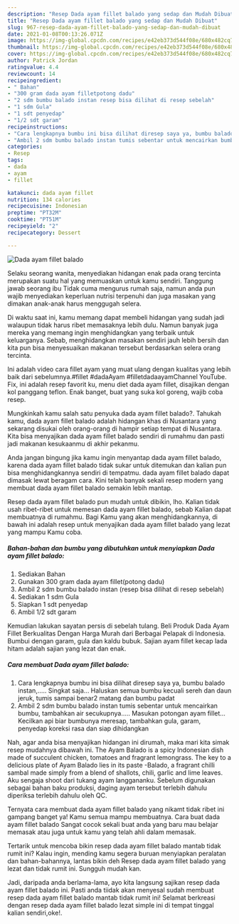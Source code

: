 ```yaml
---
description: "Resep Dada ayam fillet balado yang sedap dan Mudah Dibuat"
title: "Resep Dada ayam fillet balado yang sedap dan Mudah Dibuat"
slug: 967-resep-dada-ayam-fillet-balado-yang-sedap-dan-mudah-dibuat
date: 2021-01-08T00:13:26.071Z
image: https://img-global.cpcdn.com/recipes/e42eb373d544f08e/680x482cq70/dada-ayam-fillet-balado-foto-resep-utama.jpg
thumbnail: https://img-global.cpcdn.com/recipes/e42eb373d544f08e/680x482cq70/dada-ayam-fillet-balado-foto-resep-utama.jpg
cover: https://img-global.cpcdn.com/recipes/e42eb373d544f08e/680x482cq70/dada-ayam-fillet-balado-foto-resep-utama.jpg
author: Patrick Jordan
ratingvalue: 4.4
reviewcount: 14
recipeingredient:
- " Bahan"
- "300 gram dada ayam filletpotong dadu"
- "2 sdm bumbu balado instan resep bisa dilihat di resep sebelah"
- "1 sdm Gula"
- "1 sdt penyedap"
- "1/2 sdt garam"
recipeinstructions:
- "Cara lengkapnya bumbu ini bisa dilihat diresep saya ya, bumbu balado instan,..... Singkat saja... Haluskan semua bumbu kecuali sereh dan daun jeruk, tumis sampai benar2 matang dan bumbu padat"
- "Ambil 2 sdm bumbu balado instan tumis sebentar untuk mencairkan bumbu, tambahkan air secukupnya..... Masukan potongan ayam fillet... Kecilkan api biar bumbunya meresap, tambahkan gula, garam, penyedap koreksi rasa dan siap dihidangkan"
categories:
- Resep
tags:
- dada
- ayam
- fillet

katakunci: dada ayam fillet 
nutrition: 134 calories
recipecuisine: Indonesian
preptime: "PT32M"
cooktime: "PT51M"
recipeyield: "2"
recipecategory: Dessert

---
```



![Dada ayam fillet balado](https://img-global.cpcdn.com/recipes/e42eb373d544f08e/680x482cq70/dada-ayam-fillet-balado-foto-resep-utama.jpg)

Selaku seorang wanita, menyediakan hidangan enak pada orang tercinta merupakan suatu hal yang memuaskan untuk kamu sendiri. Tanggung jawab seorang ibu Tidak cuma mengurus rumah saja, namun anda pun wajib menyediakan keperluan nutrisi terpenuhi dan juga masakan yang dimakan anak-anak harus menggugah selera.

Di waktu  saat ini, kamu memang dapat membeli hidangan yang sudah jadi walaupun tidak harus ribet memasaknya lebih dulu. Namun banyak juga mereka yang memang ingin menghidangkan yang terbaik untuk keluarganya. Sebab, menghidangkan masakan sendiri jauh lebih bersih dan kita pun bisa menyesuaikan makanan tersebut berdasarkan selera orang tercinta. 

Ini adalah video cara fillet ayam yang muat ulang dengan kualitas yang lebih baik dari sebelumnya.#fillet #dadaAyam #filletdadaayamChannel YouTube. Fix, ini adalah resep favorit ku, menu diet dada ayam fillet, disajikan dengan kol panggang teflon. Enak banget, buat yang suka kol goreng, wajib coba resep.

Mungkinkah kamu salah satu penyuka dada ayam fillet balado?. Tahukah kamu, dada ayam fillet balado adalah hidangan khas di Nusantara yang sekarang disukai oleh orang-orang di hampir setiap tempat di Nusantara. Kita bisa menyajikan dada ayam fillet balado sendiri di rumahmu dan pasti jadi makanan kesukaanmu di akhir pekanmu.

Anda jangan bingung jika kamu ingin menyantap dada ayam fillet balado, karena dada ayam fillet balado tidak sukar untuk ditemukan dan kalian pun bisa menghidangkannya sendiri di tempatmu. dada ayam fillet balado dapat dimasak lewat beragam cara. Kini telah banyak sekali resep modern yang membuat dada ayam fillet balado semakin lebih mantap.

Resep dada ayam fillet balado pun mudah untuk dibikin, lho. Kalian tidak usah ribet-ribet untuk memesan dada ayam fillet balado, sebab Kalian dapat membuatnya di rumahmu. Bagi Kamu yang akan menghidangkannya, di bawah ini adalah resep untuk menyajikan dada ayam fillet balado yang lezat yang mampu Kamu coba.

<!--inarticleads1-->

##### Bahan-bahan dan bumbu yang dibutuhkan untuk menyiapkan Dada ayam fillet balado:

1. Sediakan  Bahan
1. Gunakan 300 gram dada ayam fillet(potong dadu)
1. Ambil 2 sdm bumbu balado instan (resep bisa dilihat di resep sebelah)
1. Sediakan 1 sdm Gula
1. Siapkan 1 sdt penyedap
1. Ambil 1/2 sdt garam


Kemudian lakukan sayatan persis di sebelah tulang. Beli Produk Dada Ayam Fillet Berkualitas Dengan Harga Murah dari Berbagai Pelapak di Indonesia. Bumbui dengan garam, gula dan kaldu bubuk. Sajian ayam fillet kecap lada hitam adalah sajian yang lezat dan enak. 

<!--inarticleads2-->

##### Cara membuat Dada ayam fillet balado:

1. Cara lengkapnya bumbu ini bisa dilihat diresep saya ya, bumbu balado instan,..... Singkat saja... Haluskan semua bumbu kecuali sereh dan daun jeruk, tumis sampai benar2 matang dan bumbu padat
1. Ambil 2 sdm bumbu balado instan tumis sebentar untuk mencairkan bumbu, tambahkan air secukupnya..... Masukan potongan ayam fillet... Kecilkan api biar bumbunya meresap, tambahkan gula, garam, penyedap koreksi rasa dan siap dihidangkan


Nah, agar anda bisa menyajikan hidangan ini dirumah, maka mari kita simak resep mudahnya dibawah ini. The Ayam Balado is a spicy Indonesian dish made of succulent chicken, tomatoes and fragrant lemongrass. The key to a delicious plate of Ayam Balado lies in its paste -Balado, a fragrant chilli sambal made simply from a blend of shallots, chili, garlic and lime leaves. Aku sengaja shoot dari tukang ayam langgananku. Sebelum digunakan sebagai bahan baku produksi, daging ayam tersebut terlebih dahulu diperiksa terlebih dahulu oleh QC. 

Ternyata cara membuat dada ayam fillet balado yang nikamt tidak ribet ini gampang banget ya! Kamu semua mampu membuatnya. Cara buat dada ayam fillet balado Sangat cocok sekali buat anda yang baru mau belajar memasak atau juga untuk kamu yang telah ahli dalam memasak.

Tertarik untuk mencoba bikin resep dada ayam fillet balado mantab tidak rumit ini? Kalau ingin, mending kamu segera buruan menyiapkan peralatan dan bahan-bahannya, lantas bikin deh Resep dada ayam fillet balado yang lezat dan tidak rumit ini. Sungguh mudah kan. 

Jadi, daripada anda berlama-lama, ayo kita langsung sajikan resep dada ayam fillet balado ini. Pasti anda tiidak akan menyesal sudah membuat resep dada ayam fillet balado mantab tidak rumit ini! Selamat berkreasi dengan resep dada ayam fillet balado lezat simple ini di tempat tinggal kalian sendiri,oke!.

